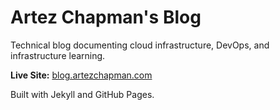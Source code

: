# Artez Chapman's Blog

Technical blog documenting cloud infrastructure, DevOps, and infrastructure learning.

**Live Site:** [blog.artezchapman.com](https://blog.artezchapman.com)

Built with Jekyll and GitHub Pages.
